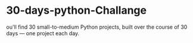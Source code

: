 # 30-days-python-Challange
ou'll find 30 small-to-medium Python projects, built over the course of 30 days — one project each day.
